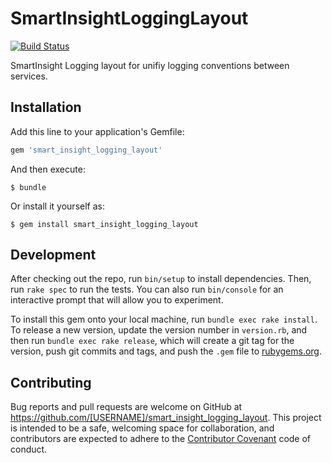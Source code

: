# SmartInsightLoggingLayout

[![Build Status](https://travis-ci.org/emartech/smart_insight_logging_layout.svg?branch=master)](https://travis-ci.org/emartech/smart_insight_logging_layout)

SmartInsight Logging layout for unifiy logging conventions between services.

## Installation

Add this line to your application's Gemfile:

```ruby
gem 'smart_insight_logging_layout'
```

And then execute:

    $ bundle

Or install it yourself as:

    $ gem install smart_insight_logging_layout


## Development

After checking out the repo, run `bin/setup` to install dependencies. Then, run `rake spec` to run the tests. You can also run `bin/console` for an interactive prompt that will allow you to experiment.

To install this gem onto your local machine, run `bundle exec rake install`. To release a new version, update the version number in `version.rb`, and then run `bundle exec rake release`, which will create a git tag for the version, push git commits and tags, and push the `.gem` file to [rubygems.org](https://rubygems.org).

## Contributing

Bug reports and pull requests are welcome on GitHub at https://github.com/[USERNAME]/smart_insight_logging_layout. This project is intended to be a safe, welcoming space for collaboration, and contributors are expected to adhere to the [Contributor Covenant](http://contributor-covenant.org) code of conduct.

